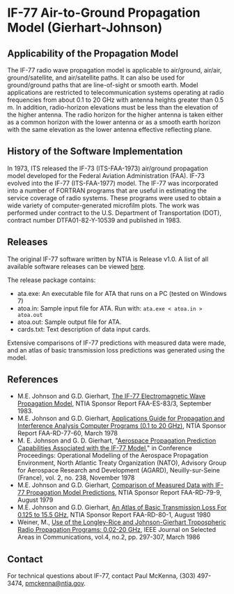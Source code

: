 # IF-77 Air-to-Ground Propagation Model (Gierhart-Johnson)

## Applicability of the Propagation Model

The IF-77 radio wave propagation model is applicable to air/ground, air/air, ground/satellite, and air/satellite paths. It can also be used for ground/ground paths that are line-of-sight or smooth earth. Model applications are restricted to telecommunication systems operating at radio frequencies from about 0.1 to 20 GHz with antenna heights greater than 0.5 m. In addition, radio-horizon elevations must be less than the elevation of the higher antenna. The radio horizon for the higher antenna is taken either as a common horizon with the lower antenna or as a smooth earth horizon with the same elevation as the lower antenna effective reflecting plane.

## History of the Software Implementation

In 1973, ITS released the IF-73 (ITS-FAA-1973) air/ground propagation model developed for the Federal Aviation Administration (FAA). IF-73 evolved into the IF-77 (ITS-FAA-1977) model. The IF-77 was incorporated into a number of FORTRAN programs that are useful in estimating the service coverage of radio systems. These programs were used to obtain a wide variety of computer-generated microfilm plots. The work was performed under contract to the U.S. Department of Transportation (DOT), contract number DTFA01-82-Y-10539 and published in 1983.

## Releases

The original IF-77 software written by NTIA is Release v1.0.  A list of all available software releases can be viewed [here](https://github.com/NTIA/if77-legacy/releases).

The release package contains:

* ata.exe: An executable file for ATA that runs on a PC (tested on Windows 7)
* atoa.in: Sample input file for ATA. Run with: `ata.exe < atoa.in > atoa.out`
* atoa.out: Sample output file for ATA.
* cards.txt: Text description of data input cards.

Extensive comparisons of IF-77 predictions with measured data were made, and an atlas of basic transmission loss predictions was generated using the model. 

## References

* M.E. Johnson and G.D. Gierhart, [The IF-77 Electromagnetic Wave Propagation Model](https://www.its.bldrdoc.gov/publications/2524.aspx), NTIA Sponsor Report FAA-ES-83/3, September 1983.</a>
* M.E. Johnson and G.D. Gierhart, [Applications Guide for Propagation and Interference Analysis Computer Programs (0.1 to 20 GHz)](https://www.its.bldrdoc.gov/publications/2516.aspx), NTIA Sponsor Report FAA-RD-77-60, March 1978
* M. E. Johnson and G. D. Gierhart, "[Aerospace Propagation Prediction Capabilities Associated with the IF-77 Model](https://www.its.bldrdoc.gov/publications/2683.aspx)," in Conference Proceedings: Operational Modelling of the Aerospace Propagation Environment, North Atlantic Treaty Organization (NATO), Advisory Group for Aerospace Research and Development (AGARD), Neuilly-sur-Seine (France), vol. 2, no. 238, November 1978
* M.E. Johnson and G.D. Gierhart, [Comparison of Measured Data with IF-77 Propagation Model Predictions](https://www.its.bldrdoc.gov/publications/2518.aspx), NTIA Sponsor Report FAA-RD-79-9, August 1979
* M.E. Johnson and G.D. Gierhart, [An Atlas of Basic Transmission Loss For 0.125 to 15.5 GHz](https://www.its.bldrdoc.gov/publications/2520.aspx), NTIA Sponsor Report FAA-RD-80-1, August 1980
* Weiner, M., [Use of the Longley-Rice and Johnson-Gierhart Tropospheric Radio Propagation Programs: 0.02-20 GHz](https://www.its.bldrdoc.gov/media/35805/Weiner.UseL-R&J-G.pdf), IEEE Journal on Selected Areas in Communications, vol.4, no.2, pp. 297-307, March 1986

## Contact

For technical questions about IF-77, contact Paul McKenna, (303) 497-3474, pmckenna@ntia.gov.
